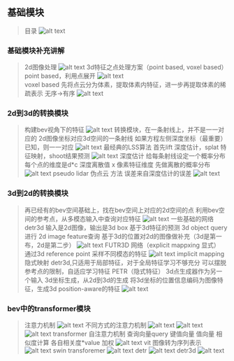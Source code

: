 ## 基础模块
> 目录
> ![alt text](image.png)

### 基础模块补充讲解
> 2d图像处理
> ![alt text](image-1.png)
> 3d特征之点处理方案（point based, voxel based）
> point based，利用点展开
> ![alt text](image-2.png)  
> voxel based
> 先将点云分为体素，提取体素内特征，进一步再提取体素的稀疏表示
> 无序->有序 
> ![alt text](image-3.png)
### 2d到3d的转换模块
> 构建bev视角下的特征
> ![alt text](image-4.png)
> 转换模块，在一条射线上，并不是一一对应的
> 2d图像坐标对应3d空间的一条射线
> 如果方程左侧深度坐标（最重要）已知，则一一对应
> ![alt text](image-6.png)
> 最经典的LSS算法
> 首先lift 深度估计，splat 特征映射，shoot结果预测
> ![alt text](image-7.png)
> 深度估计
> 给每条射线设定一个概率分布
> 每个点的维度是d*c 深度离散值 x 像素特征维度
> 先做离散的概率分布
> ![alt text](image-9.png)
> pseudo lidar 伪点云 方法
> 误差来自深度估计的误差
> ![alt text](image-10.png)
### 3d到2d的转换模块
> 再已经有的bev空间基础上，找在bev空间上对应的2d空间的点
> 利用bev空间的参考点，从多模态输入中查询对应特征
> ![alt text](image-12.png)
> 一些基础的网络 detr3d
> 输入是2d图像，输出是3d box
> 基于3d特征的预测
> 3d object query 进行 2d image feature查询
> 基于3d的位置对2d的图像做补充（3d是第一布，2d是第二步）
> ![alt text](image-13.png)
> FUTR3D 网络（explicit mappxing 显式）
> 通过3d reference point 采样不同模态的特征
> ![alt text](image-14.png)
> implicit mapping 隐式映射
> detr3d,只适用于局部特征，对于全局特征学习不够充分
> 可以摆脱参考点的限制，自适应学习特征
> PETR（隐式特征）
>  3d点生成器作为另一个输入
> 3d坐标生成，从2d到3d的生成
> 将3d坐标的位置信息编码为图像特征，生成3d position-aware的特征
> ![alt text](image-15.png)
### bev中的transformer模块
> 注意力机制
> ![alt text](image-16.png)
> 不同方式的注意力机制
> ![alt text](image-17.png)
> ![alt text](image-18.png)
> ![alt text](image-19.png)
> transformer 自注意力机制
> 查询向量query 键值向量 值向量 相似度计算
> 各自相关度*value 加权
> ![alt text](image-20.png)
> vit 图像转为序列表示
> ![alt text](image-21.png)
> swin transforemer
> ![alt text](image-22.png)
> detr 
> ![alt text](image-23.png)
> detr3d
> ![alt text](image-24.png)